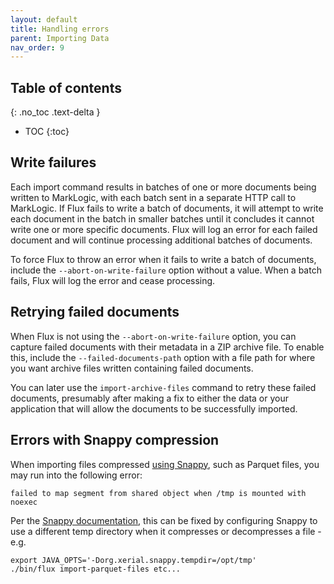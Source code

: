 ```yaml
---
layout: default
title: Handling errors
parent: Importing Data
nav_order: 9
---
```


## Table of contents
{: .no_toc .text-delta }

- TOC
{:toc}

## Write failures

Each import command results in batches of one or more documents being written to MarkLogic, with each batch sent in a 
separate HTTP call to MarkLogic. If Flux fails to write a batch of documents, it will attempt to write each document 
in the batch in smaller batches until it concludes it cannot write one or more specific documents. Flux will log an 
error for each failed document and will continue processing additional batches of documents. 

To force Flux to throw an error when it fails to write a batch of documents, include the `--abort-on-write-failure` 
option without a value. When a batch fails, Flux will log the error and cease processing.

## Retrying failed documents

When Flux is not using the `--abort-on-write-failure` option, you can capture failed documents with their metadata in a
ZIP archive file. To enable this, include the `--failed-documents-path` option with a file path for where you want 
archive files written containing failed documents. 

You can later use the `import-archive-files` command to retry these failed documents, presumably after making a fix to 
either the data or your application that will allow the documents to be successfully imported.

## Errors with Snappy compression

When importing files compressed [using Snappy](https://google.github.io/snappy/), such as Parquet files, 
you may run into the following error:

    failed to map segment from shared object when /tmp is mounted with noexec

Per the [Snappy documentation](https://www.javadoc.io/doc/org.xerial.snappy/snappy-java/1.1.7.1/org/xerial/snappy/SnappyLoader.html), 
this can be fixed by configuring Snappy to use a different temp directory when it compresses or decompresses a file - e.g. 

    export JAVA_OPTS='-Dorg.xerial.snappy.tempdir=/opt/tmp'
    ./bin/flux import-parquet-files etc...
